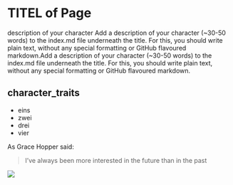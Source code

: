 # TITEL of Page 

description of your character
Add a description of your character (~30-50 words) to the index.md file underneath the title. For this, you should write plain text, without any special formatting or GitHub flavoured markdown.Add a description of your character (~30-50 words) to the index.md file underneath the title. For this, you should write plain text, without any special formatting or GitHub flavoured markdown.

## character_traits
* eins
* zwei
* drei
* vier

As Grace Hopper said:
> I’ve always been more interested in the future than in the past


<img src="https://git-scm.com/images/logos/2color-lightbg@2x.png">
